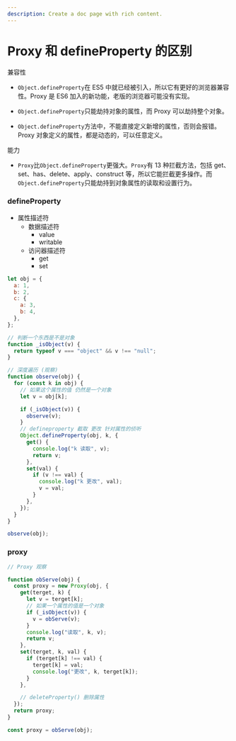 ```yaml
---
description: Create a doc page with rich content.
---
```


# Proxy 和 defineProperty 的区别

兼容性

- `Object.defineProperty`在 ES5 中就已经被引入，所以它有更好的浏览器兼容性。Proxy 是 ES6 加入的新功能，老版的浏览器可能没有实现。

- `Object.defineProperty`只能劫持对象的属性，而 Proxy 可以劫持整个对象。

- `Object.defineProperty`方法中，不能直接定义新增的属性，否则会报错。Proxy 对象定义的属性，都是动态的，可以任意定义。

能力

- `Proxy`比`Object.defineProperty`更强大。`Proxy`有 13 种拦截方法，包括 get、set、has、delete、apply、construct 等，所以它能拦截更多操作。而`Object.defineProperty`只能劫持到对象属性的读取和设置行为。

### defineProperty

- 属性描述符
  - 数据描述符
    - value
    - writable
  - 访问器描述符
    - get
    - set

```js
let obj = {
  a: 1,
  b: 2,
  c: {
    a: 3,
    b: 4,
  },
};

// 判断一个东西是不是对象
function _isObject(v) {
  return typeof v === "object" && v !== "null";
}

// 深度遍历 (观察)
function observe(obj) {
  for (const k in obj) {
    // 如果这个属性的值 仍然是一个对象
    let v = obj[k];

    if (_isObject(v)) {
      observe(v);
    }
    // defineproperty 截取 更改 针对属性的侦听
    Object.defineProperty(obj, k, {
      get() {
        console.log("k 读取", v);
        return v;
      },
      set(val) {
        if (v !== val) {
          console.log("k 更改", val);
          v = val;
        }
      },
    });
  }
}

observe(obj);
```

### proxy

```js
// Proxy 观察

function obServe(obj) {
  const proxy = new Proxy(obj, {
    get(terget, k) {
      let v = terget[k];
      // 如果一个属性的值是一个对象
      if (_isObject(v)) {
        v = obServe(v);
      }
      console.log("读取", k, v);
      return v;
    },
    set(terget, k, val) {
      if (terget[k] !== val) {
        terget[k] = val;
        console.log("更改", k, terget[k]);
      }
    },

    // deleteProperty() 删除属性
  });
  return proxy;
}

const proxy = obServe(obj);
```

